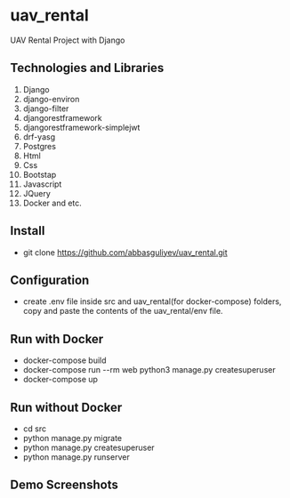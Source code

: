 # uav_rental
UAV Rental Project with Django

## Technologies and Libraries
1. Django
2. django-environ
3. django-filter
4. djangorestframework
5. djangorestframework-simplejwt
6. drf-yasg
7. Postgres
8. Html
9. Css
10. Bootstap
11. Javascript
12. JQuery
13. Docker and etc.

## Install
- git clone https://github.com/abbasguliyev/uav_rental.git
## Configuration
- create .env file inside src and uav_rental(for docker-compose) folders, copy and paste the contents of the uav_rental/env file.
## Run with Docker
- docker-compose build
- docker-compose run --rm web python3 manage.py createsuperuser
- docker-compose up

## Run without Docker
- cd src
- python manage.py migrate
- python manage.py createsuperuser
- python manage.py runserver

## Demo Screenshots
![<img alt="alt_text" width="10px" />](/src/media/assets/sc1.png?raw=true "Optional Title")
![<img alt="alt_text" width="10px" />](/src/media/assets/ss19.png?raw=true "Optional Title")
![<img alt="alt_text" width="10px" />](/src/media/assets/sc3.png?raw=true "Optional Title")
![<img alt="alt_text" width="10px" />](/src/media/assets/sc4.png?raw=true "Optional Title")
![<img alt="alt_text" width="10px" />](/src/media/assets/sc5.png?raw=true "Optional Title")
![<img alt="alt_text" width="10px" />](/src/media/assets/sc6.png?raw=true "Optional Title")
![<img alt="alt_text" width="10px" />](/src/media/assets/sc7.png?raw=true "Optional Title")
![<img alt="alt_text" width="10px" />](/src/media/assets/sc8.png?raw=true "Optional Title")
![<img alt="alt_text" width="10px" />](/src/media/assets/sc9.png?raw=true "Optional Title")
![<img alt="alt_text" width="10px" />](/src/media/assets/sc10.png?raw=true "Optional Title")
![<img alt="alt_text" width="10px" />](/src/media/assets/sc11.png?raw=true "Optional Title")
![<img alt="alt_text" width="10px" />](/src/media/assets/sc12.png?raw=true "Optional Title")
![<img alt="alt_text" width="10px" />](/src/media/assets/sc13.png?raw=true "Optional Title")
![<img alt="alt_text" width="10px" />](/src/media/assets/sc14.png?raw=true "Optional Title")
![<img alt="alt_text" width="10px" />](/src/media/assets/sc15.png?raw=true "Optional Title")
![<img alt="alt_text" width="10px" />](/src/media/assets/ss17.png?raw=true "Optional Title")
![<img alt="alt_text" width="10px" />](/src/media/assets/ss18.png?raw=true "Optional Title")
![<img alt="alt_text" width="10px" />](/src/media/assets/ss19.png?raw=true "Optional Title")

